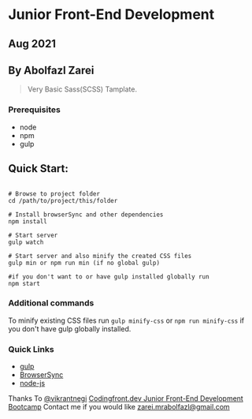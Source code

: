 # Junior Front-End Development
## Aug 2021
## By Abolfazl Zarei

>Very Basic Sass(SCSS) Tamplate.

### Prerequisites
* node
* npm
* gulp

## Quick Start:

```shell

# Browse to project folder
cd /path/to/project/this/folder

# Install browserSync and other dependencies
npm install

# Start server
gulp watch   

# Start server and also minify the created CSS files
gulp min or npm run min (if no global gulp)

#if you don't want to or have gulp installed globally run
npm start
```

### Additional commands
To minify existing CSS files run `gulp minify-css` or `npm run minify-css` if you don't have gulp globally installed.

### Quick Links
* [gulp](http://gulpjs.com)
* [BrowserSync](http://www.browsersync.io)
* [node-js](https://nodejs.org/en/)

Thanks To [@vikrantnegi](https://github.com/vikrantnegi/scss-gulp-boilerplate)
[Codingfront.dev Junior Front-End Development Bootcamp](https://codingfront.dev/course/bootcamps/become-a-junior-front-end-developer)
Contact me if you would like [zarei.mrabolfazl@gmail.com](mail:zarei.mrabolfazl@gmail.com)‏
